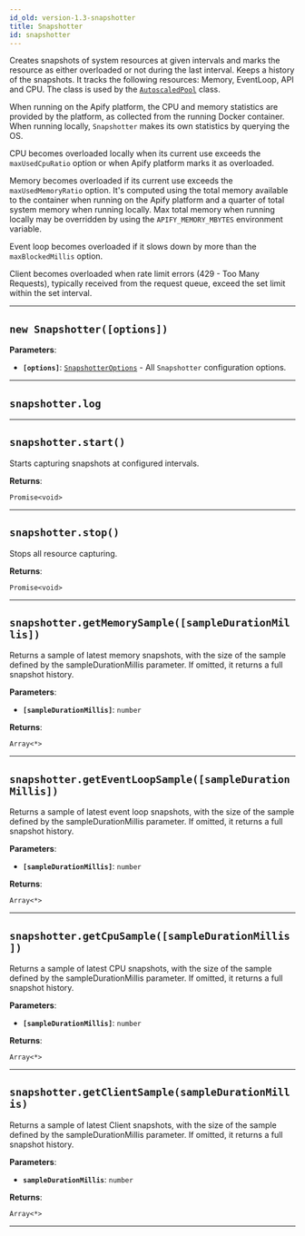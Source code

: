 ```yaml
---
id_old: version-1.3-snapshotter
title: Snapshotter
id: snapshotter
---
```


<a name="snapshotter"></a>

Creates snapshots of system resources at given intervals and marks the resource as either overloaded or not during the last interval. Keeps a history
of the snapshots. It tracks the following resources: Memory, EventLoop, API and CPU. The class is used by the
[`AutoscaledPool`](../api/autoscaled-pool) class.

When running on the Apify platform, the CPU and memory statistics are provided by the platform, as collected from the running Docker container. When
running locally, `Snapshotter` makes its own statistics by querying the OS.

CPU becomes overloaded locally when its current use exceeds the `maxUsedCpuRatio` option or when Apify platform marks it as overloaded.

Memory becomes overloaded if its current use exceeds the `maxUsedMemoryRatio` option. It's computed using the total memory available to the container
when running on the Apify platform and a quarter of total system memory when running locally. Max total memory when running locally may be overridden
by using the `APIFY_MEMORY_MBYTES` environment variable.

Event loop becomes overloaded if it slows down by more than the `maxBlockedMillis` option.

Client becomes overloaded when rate limit errors (429 - Too Many Requests), typically received from the request queue, exceed the set limit within the
set interval.

---

<a name="snapshotter"></a>

## `new Snapshotter([options])`

**Parameters**:

-   **`[options]`**: [`SnapshotterOptions`](../typedefs/snapshotter-options) - All `Snapshotter` configuration options.

---

<a name="log"></a>

## `snapshotter.log`

---

<a name="start"></a>

## `snapshotter.start()`

Starts capturing snapshots at configured intervals.

**Returns**:

`Promise<void>`

---

<a name="stop"></a>

## `snapshotter.stop()`

Stops all resource capturing.

**Returns**:

`Promise<void>`

---

<a name="getmemorysample"></a>

## `snapshotter.getMemorySample([sampleDurationMillis])`

Returns a sample of latest memory snapshots, with the size of the sample defined by the sampleDurationMillis parameter. If omitted, it returns a full
snapshot history.

**Parameters**:

-   **`[sampleDurationMillis]`**: `number`

**Returns**:

`Array<*>`

---

<a name="geteventloopsample"></a>

## `snapshotter.getEventLoopSample([sampleDurationMillis])`

Returns a sample of latest event loop snapshots, with the size of the sample defined by the sampleDurationMillis parameter. If omitted, it returns a
full snapshot history.

**Parameters**:

-   **`[sampleDurationMillis]`**: `number`

**Returns**:

`Array<*>`

---

<a name="getcpusample"></a>

## `snapshotter.getCpuSample([sampleDurationMillis])`

Returns a sample of latest CPU snapshots, with the size of the sample defined by the sampleDurationMillis parameter. If omitted, it returns a full
snapshot history.

**Parameters**:

-   **`[sampleDurationMillis]`**: `number`

**Returns**:

`Array<*>`

---

<a name="getclientsample"></a>

## `snapshotter.getClientSample(sampleDurationMillis)`

Returns a sample of latest Client snapshots, with the size of the sample defined by the sampleDurationMillis parameter. If omitted, it returns a full
snapshot history.

**Parameters**:

-   **`sampleDurationMillis`**: `number`

**Returns**:

`Array<*>`

---
